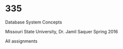 # 335
Database System Concepts

Missouri State University, Dr. Jamil Saquer
Spring 2016

All assignments
